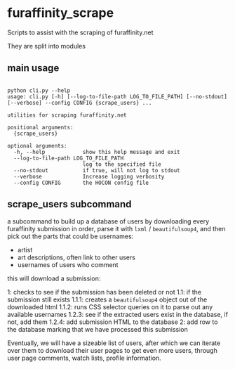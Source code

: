 # furaffinity_scrape

Scripts to assist with the scraping of furaffinity.net

They are split into modules

## main usage

```plaintext

python cli.py --help
usage: cli.py [-h] [--log-to-file-path LOG_TO_FILE_PATH] [--no-stdout] [--verbose] --config CONFIG {scrape_users} ...

utilities for scraping furaffinity.net

positional arguments:
  {scrape_users}

optional arguments:
  -h, --help            show this help message and exit
  --log-to-file-path LOG_TO_FILE_PATH
                        log to the specified file
  --no-stdout           if true, will not log to stdout
  --verbose             Increase logging verbosity
  --config CONFIG       the HOCON config file

```


## scrape_users subcommand

a subcommand to build up a database of users by downloading every furaffinity submission in order, parse it with `lxml`
/ `beautifulsoup4`, and then pick out the parts that could be usernames:

* artist
* art descriptions, often link to other users
* usernames of users who comment

this will download a submission:

1: checks to see if the submission has been deleted or not
1.1: if the submission still exists
1.1.1: creates a `beautifulsoup4` object out of the downloaded html
1.1.2: runs CSS selector queries on it to parse out any available usernames
1.2.3: see if the extracted users exist in the database, if not, add them
1.2.4: add submission HTML to the database
2: add row to the database marking that we have processed this submission

Eventually, we will have a sizeable list of users, after which we can iterate over them to download their user pages
to get even more users, through user page comments, watch lists, profile information.